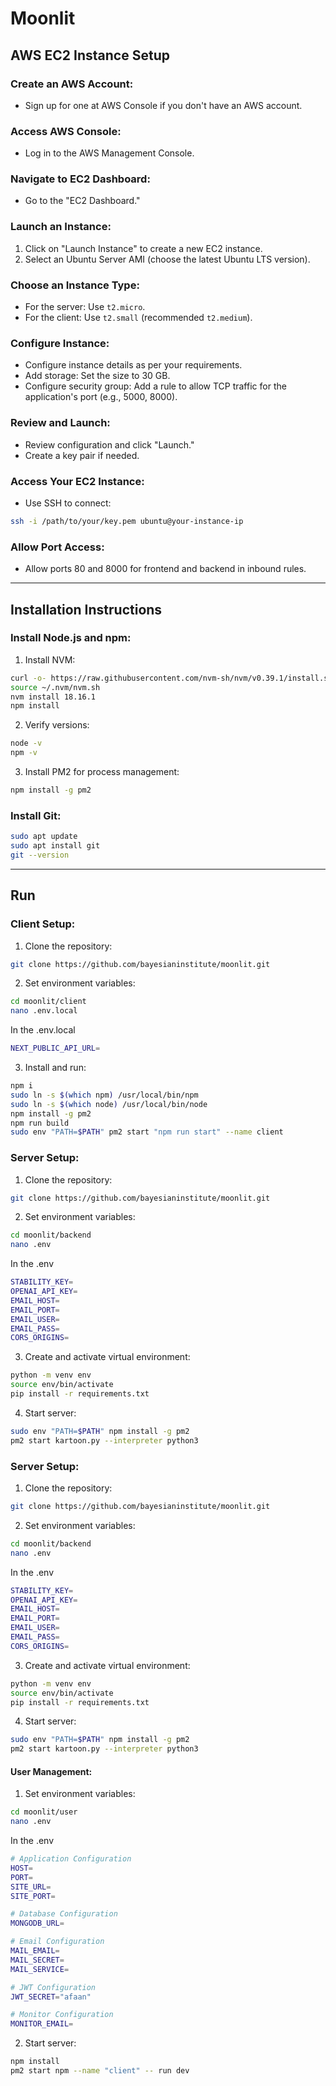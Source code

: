# Moonlit

## AWS EC2 Instance Setup

### Create an AWS Account:

- Sign up for one at AWS Console if you don't have an AWS account.

### Access AWS Console:

- Log in to the AWS Management Console.

### Navigate to EC2 Dashboard:

- Go to the "EC2 Dashboard."

### Launch an Instance:

1. Click on "Launch Instance" to create a new EC2 instance.
2. Select an Ubuntu Server AMI (choose the latest Ubuntu LTS version).

### Choose an Instance Type:

- For the server: Use `t2.micro`.
- For the client: Use `t2.small` (recommended `t2.medium`).

### Configure Instance:

- Configure instance details as per your requirements.
- Add storage: Set the size to 30 GB.
- Configure security group: Add a rule to allow TCP traffic for the application's port (e.g., 5000, 8000).

### Review and Launch:

- Review configuration and click "Launch."
- Create a key pair if needed.

### Access Your EC2 Instance:

- Use SSH to connect:

```bash
ssh -i /path/to/your/key.pem ubuntu@your-instance-ip
```

### Allow Port Access:

- Allow ports 80 and 8000 for frontend and backend in inbound rules.

---

## Installation Instructions

### Install Node.js and npm:

1. Install NVM:

```bash
curl -o- https://raw.githubusercontent.com/nvm-sh/nvm/v0.39.1/install.sh | bash
source ~/.nvm/nvm.sh
nvm install 18.16.1
npm install
```

2. Verify versions:

```bash
node -v
npm -v
```

3. Install PM2 for process management:

```bash
npm install -g pm2
```

### Install Git:

```bash
sudo apt update
sudo apt install git
git --version
```

---

## Run

### Client Setup:

1. Clone the repository:

```bash
git clone https://github.com/bayesianinstitute/moonlit.git
```

2. Set environment variables:

```bash
cd moonlit/client
nano .env.local
```

In the .env.local

```bash
NEXT_PUBLIC_API_URL=
```

3. Install and run:

```bash
npm i
sudo ln -s $(which npm) /usr/local/bin/npm
sudo ln -s $(which node) /usr/local/bin/node
npm install -g pm2
npm run build
sudo env "PATH=$PATH" pm2 start "npm run start" --name client

```

### Server Setup:

1. Clone the repository:

```bash
git clone https://github.com/bayesianinstitute/moonlit.git
```

2. Set environment variables:

```bash
cd moonlit/backend
nano .env
```

In the .env

```bash
STABILITY_KEY=
OPENAI_API_KEY=
EMAIL_HOST=
EMAIL_PORT=
EMAIL_USER=
EMAIL_PASS=
CORS_ORIGINS=
```

3. Create and activate virtual environment:

```bash
python -m venv env
source env/bin/activate
pip install -r requirements.txt
```

4. Start server:

```bash
sudo env "PATH=$PATH" npm install -g pm2
pm2 start kartoon.py --interpreter python3
```

### Server Setup:

1. Clone the repository:

```bash
git clone https://github.com/bayesianinstitute/moonlit.git
```

2. Set environment variables:

```bash
cd moonlit/backend
nano .env
```

In the .env

```bash
STABILITY_KEY=
OPENAI_API_KEY=
EMAIL_HOST=
EMAIL_PORT=
EMAIL_USER=
EMAIL_PASS=
CORS_ORIGINS=
```

3. Create and activate virtual environment:

```bash
python -m venv env
source env/bin/activate
pip install -r requirements.txt
```

4. Start server:

```bash
sudo env "PATH=$PATH" npm install -g pm2
pm2 start kartoon.py --interpreter python3
```

#### User Management:

1. Set environment variables:

```bash
cd moonlit/user
nano .env
```

In the .env

```bash
# Application Configuration
HOST=
PORT=
SITE_URL=
SITE_PORT=

# Database Configuration
MONGODB_URL=

# Email Configuration
MAIL_EMAIL=
MAIL_SECRET=
MAIL_SERVICE=

# JWT Configuration
JWT_SECRET="afaan"

# Monitor Configuration
MONITOR_EMAIL=
```

2. Start server:

```bash
npm install
pm2 start npm --name "client" -- run dev
```
